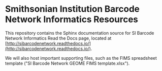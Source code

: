 # Smithsonian Institution Barcode Network Informatics Resources
This repository contains the Sphinx documentation source for SI Barcode Network Informatics Read the Docs page, located at [http://sibarcodenetwork.readthedocs.io/](http://sibarcodenetwork.readthedocs.io/).

We will also host important supporting files, such as the FIMS spreadsheet template ("SI Barcode Network GEOME FIMS template.xlsx").

